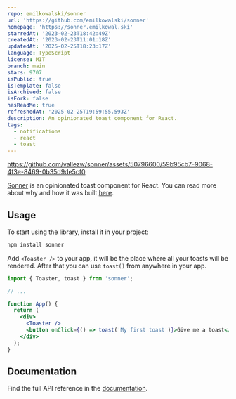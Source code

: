 ```yaml
---
repo: emilkowalski/sonner
url: 'https://github.com/emilkowalski/sonner'
homepage: 'https://sonner.emilkowal.ski'
starredAt: '2023-02-23T18:42:49Z'
createdAt: '2023-02-23T11:01:18Z'
updatedAt: '2025-02-25T18:23:17Z'
language: TypeScript
license: MIT
branch: main
stars: 9707
isPublic: true
isTemplate: false
isArchived: false
isFork: false
hasReadMe: true
refreshedAt: '2025-02-25T19:59:55.593Z'
description: An opinionated toast component for React.
tags:
  - notifications
  - react
  - toast
---
```


https://github.com/vallezw/sonner/assets/50796600/59b95cb7-9068-4f3e-8469-0b35d9de5cf0

[Sonner](https://sonner.emilkowal.ski/) is an opinionated toast component for React. You can read more about why and how it was built [here](https://emilkowal.ski/ui/building-a-toast-component).

## Usage

To start using the library, install it in your project:

```bash
npm install sonner
```

Add `<Toaster />` to your app, it will be the place where all your toasts will be rendered.
After that you can use `toast()` from anywhere in your app.

```jsx
import { Toaster, toast } from 'sonner';

// ...

function App() {
  return (
    <div>
      <Toaster />
      <button onClick={() => toast('My first toast')}>Give me a toast</button>
    </div>
  );
}
```

## Documentation

Find the full API reference in the [documentation](https://sonner.emilkowal.ski/getting-started).
